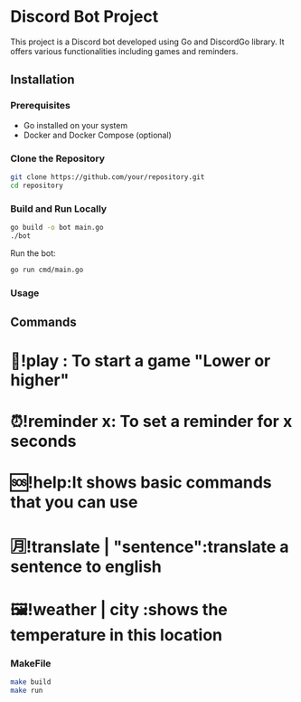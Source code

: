 # Discord Bot Project

This project is a Discord bot developed using Go and DiscordGo library. It offers various functionalities including games and reminders.

## Installation

### Prerequisites

- Go installed on your system
- Docker and Docker Compose (optional)

### Clone the Repository

```bash
git clone https://github.com/your/repository.git
cd repository
```

 ### Build and Run Locally
 ```bash
 go build -o bot main.go
./bot

```
Run the bot:
 ```bash
go run cmd/main.go

```
### Usage
## Commands
# 🎲!play : To start a game "Lower or higher"
# ⏰!reminder x: To set a reminder for x seconds
# 🆘!help:It shows basic commands that you can use
# 🈷️!translate | "sentence":translate a sentence to english
# 🖼️!weather | city :shows the temperature in this location
### MakeFile
 ```bash
make build
make run
```
